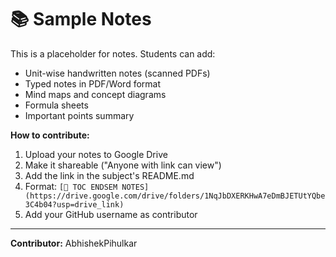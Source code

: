 # 📚 Sample Notes

This is a placeholder for notes. Students can add:
- Unit-wise handwritten notes (scanned PDFs)
- Typed notes in PDF/Word format
- Mind maps and concept diagrams
- Formula sheets
- Important points summary

**How to contribute:**
1. Upload your notes to Google Drive
2. Make it shareable ("Anyone with link can view")
3. Add the link in the subject's README.md
4. Format: `[📘 TOC ENDSEM NOTES](https://drive.google.com/drive/folders/1NqJbDXERKHwA7eDmBJETUtYQbe3C4b04?usp=drive_link)`
5. Add your GitHub username as contributor

---
**Contributor:** AbhishekPihulkar